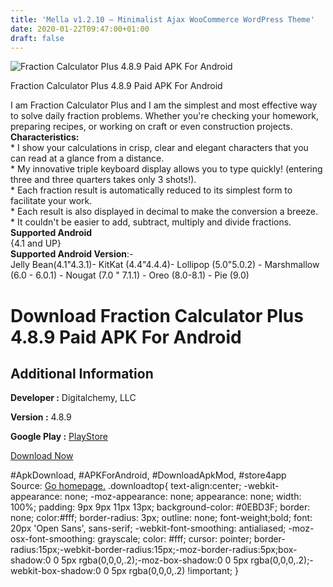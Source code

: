 ```yaml
---
title: 'Mella v1.2.10 – Minimalist Ajax WooCommerce WordPress Theme'
date: 2020-01-22T09:47:00+01:00
draft: false
---
```


![Fraction Calculator Plus 4.8.9 Paid APK For Android](https://i1.wp.com/apkhome.net/wp-content/uploads/2020/01/Fraction-Calculator-Plus-4.8.9-Paid.png "Fraction Calculator Plus 4.8.9 Paid APK For Android")

  

Fraction Calculator Plus 4.8.9 Paid APK For Android

I am Fraction Calculator Plus and I am the simplest and most effective way to solve daily fraction problems. Whether you're checking your homework, preparing recipes, or working on craft or even construction projects.  
**Characteristics:**  
\* I show your calculations in crisp, clear and elegant characters that you can read at a glance from a distance.  
\* My innovative triple keyboard display allows you to type quickly! (entering three and three quarters takes only 3 shots!).  
\* Each fraction result is automatically reduced to its simplest form to facilitate your work.  
\* Each result is also displayed in decimal to make the conversion a breeze.  
\* It couldn't be easier to add, subtract, multiply and divide fractions.  
**Supported Android**  
{4.1 and UP}  
**Supported Android Version**:-  
Jelly Bean(4.1"4.3.1)- KitKat (4.4"4.4.4)- Lollipop (5.0"5.0.2) - Marshmallow (6.0 - 6.0.1) - Nougat (7.0 " 7.1.1) - Oreo (8.0-8.1) - Pie (9.0)

Download Fraction Calculator Plus 4.8.9 Paid APK For Android
============================================================

Additional Information
----------------------

**Developer :** Digitalchemy, LLC

**Version :** 4.8.9

**Google Play :** [PlayStore](https://play.google.com/store/apps/details?id=com.digitalchemy.calculator.fraction)

  

[Download Now](https://store4app.co/post/fraction-calculator-plus-4-8-9-paid-apk-for-android_1579683011)

  
#ApkDownload, #APKForAndroid, #DownloadApkMod, #store4app  
Source: [Go homepage.](https://store4app.co/post/fraction-calculator-plus-4-8-9-paid-apk-for-android_1579683011) .downloadtop{ text-align:center; -webkit-appearance: none; -moz-appearance: none; appearance: none; width: 100%; padding: 9px 9px 11px 13px; background-color: #0EBD3F; border: none; color:#fff; border-radius: 3px; outline: none; font-weight;bold; font: 20px 'Open Sans', sans-serif; -webkit-font-smoothing: antialiased; -moz-osx-font-smoothing: grayscale; color: #fff; cursor: pointer; border-radius:15px;-webkit-border-radius:15px;-moz-border-radius:5px;box-shadow:0 0 5px rgba(0,0,0,.2);-moz-box-shadow:0 0 5px rgba(0,0,0,.2);-webkit-box-shadow:0 0 5px rgba(0,0,0,.2) !important; }